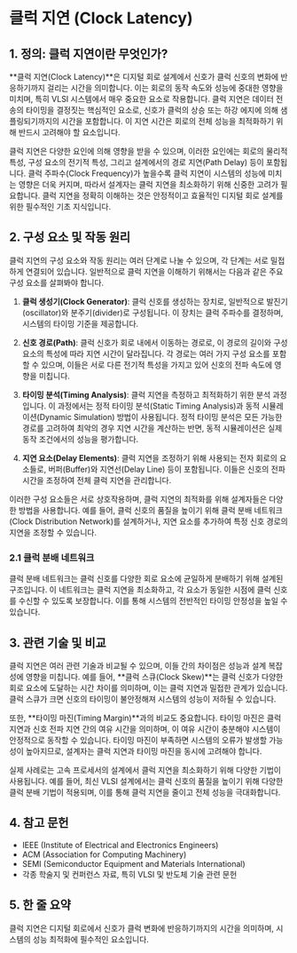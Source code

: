 # 클럭 지연 (Clock Latency)

## 1. 정의: **클럭 지연**이란 무엇인가?
**클럭 지연(Clock Latency)**은 디지털 회로 설계에서 신호가 클럭 신호의 변화에 반응하기까지 걸리는 시간을 의미합니다. 이는 회로의 동작 속도와 성능에 중대한 영향을 미치며, 특히 VLSI 시스템에서 매우 중요한 요소로 작용합니다. 클럭 지연은 데이터 전송의 타이밍을 결정짓는 핵심적인 요소로, 신호가 클럭의 상승 또는 하강 에지에 의해 샘플링되기까지의 시간을 포함합니다. 이 지연 시간은 회로의 전체 성능을 최적화하기 위해 반드시 고려해야 할 요소입니다.

클럭 지연은 다양한 요인에 의해 영향을 받을 수 있으며, 이러한 요인에는 회로의 물리적 특성, 구성 요소의 전기적 특성, 그리고 설계에서의 경로 지연(Path Delay) 등이 포함됩니다. 클럭 주파수(Clock Frequency)가 높을수록 클럭 지연이 시스템의 성능에 미치는 영향은 더욱 커지며, 따라서 설계자는 클럭 지연을 최소화하기 위해 신중한 고려가 필요합니다. 클럭 지연을 정확히 이해하는 것은 안정적이고 효율적인 디지털 회로 설계를 위한 필수적인 기초 지식입니다.

## 2. 구성 요소 및 작동 원리
클럭 지연의 구성 요소와 작동 원리는 여러 단계로 나눌 수 있으며, 각 단계는 서로 밀접하게 연결되어 있습니다. 일반적으로 클럭 지연을 이해하기 위해서는 다음과 같은 주요 구성 요소를 살펴봐야 합니다.

1. **클럭 생성기(Clock Generator)**: 클럭 신호를 생성하는 장치로, 일반적으로 발진기(oscillator)와 분주기(divider)로 구성됩니다. 이 장치는 클럭 주파수를 결정하며, 시스템의 타이밍 기준을 제공합니다.

2. **신호 경로(Path)**: 클럭 신호가 회로 내에서 이동하는 경로로, 이 경로의 길이와 구성 요소의 특성에 따라 지연 시간이 달라집니다. 각 경로는 여러 가지 구성 요소를 포함할 수 있으며, 이들은 서로 다른 전기적 특성을 가지고 있어 신호의 전파 속도에 영향을 미칩니다.

3. **타이밍 분석(Timing Analysis)**: 클럭 지연을 측정하고 최적화하기 위한 분석 과정입니다. 이 과정에서는 정적 타이밍 분석(Static Timing Analysis)과 동적 시뮬레이션(Dynamic Simulation) 방법이 사용됩니다. 정적 타이밍 분석은 모든 가능한 경로를 고려하여 최악의 경우 지연 시간을 계산하는 반면, 동적 시뮬레이션은 실제 동작 조건에서의 성능을 평가합니다.

4. **지연 요소(Delay Elements)**: 클럭 지연을 조정하기 위해 사용되는 전자 회로의 요소들로, 버퍼(Buffer)와 지연선(Delay Line) 등이 포함됩니다. 이들은 신호의 전파 시간을 조정하여 전체 클럭 지연을 관리합니다.

이러한 구성 요소들은 서로 상호작용하며, 클럭 지연의 최적화를 위해 설계자들은 다양한 방법을 사용합니다. 예를 들어, 클럭 신호의 품질을 높이기 위해 클럭 분배 네트워크(Clock Distribution Network)를 설계하거나, 지연 요소를 추가하여 특정 신호 경로의 지연을 조정할 수 있습니다.

### 2.1 클럭 분배 네트워크
클럭 분배 네트워크는 클럭 신호를 다양한 회로 요소에 균일하게 분배하기 위해 설계된 구조입니다. 이 네트워크는 클럭 지연을 최소화하고, 각 요소가 동일한 시점에 클럭 신호를 수신할 수 있도록 보장합니다. 이를 통해 시스템의 전반적인 타이밍 안정성을 높일 수 있습니다.

## 3. 관련 기술 및 비교
클럭 지연은 여러 관련 기술과 비교될 수 있으며, 이들 간의 차이점은 성능과 설계 복잡성에 영향을 미칩니다. 예를 들어, **클럭 스큐(Clock Skew)**는 클럭 신호가 다양한 회로 요소에 도달하는 시간 차이를 의미하며, 이는 클럭 지연과 밀접한 관계가 있습니다. 클럭 스큐가 크면 신호의 타이밍이 불안정해져 시스템의 성능이 저하될 수 있습니다.

또한, **타이밍 마진(Timing Margin)**과의 비교도 중요합니다. 타이밍 마진은 클럭 지연과 신호 전파 지연 간의 여유 시간을 의미하며, 이 여유 시간이 충분해야 시스템이 안정적으로 동작할 수 있습니다. 타이밍 마진이 부족하면 시스템의 오류가 발생할 가능성이 높아지므로, 설계자는 클럭 지연과 타이밍 마진을 동시에 고려해야 합니다.

실제 사례로는 고속 프로세서의 설계에서 클럭 지연을 최소화하기 위해 다양한 기법이 사용됩니다. 예를 들어, 최신 VLSI 설계에서는 클럭 신호의 품질을 높이기 위해 다양한 클럭 분배 기법이 적용되며, 이를 통해 클럭 지연을 줄이고 전체 성능을 극대화합니다.

## 4. 참고 문헌
- IEEE (Institute of Electrical and Electronics Engineers)
- ACM (Association for Computing Machinery)
- SEMI (Semiconductor Equipment and Materials International)
- 각종 학술지 및 컨퍼런스 자료, 특히 VLSI 및 반도체 기술 관련 문헌

## 5. 한 줄 요약
클럭 지연은 디지털 회로에서 신호가 클럭 변화에 반응하기까지의 시간을 의미하며, 시스템의 성능 최적화에 필수적인 요소입니다.